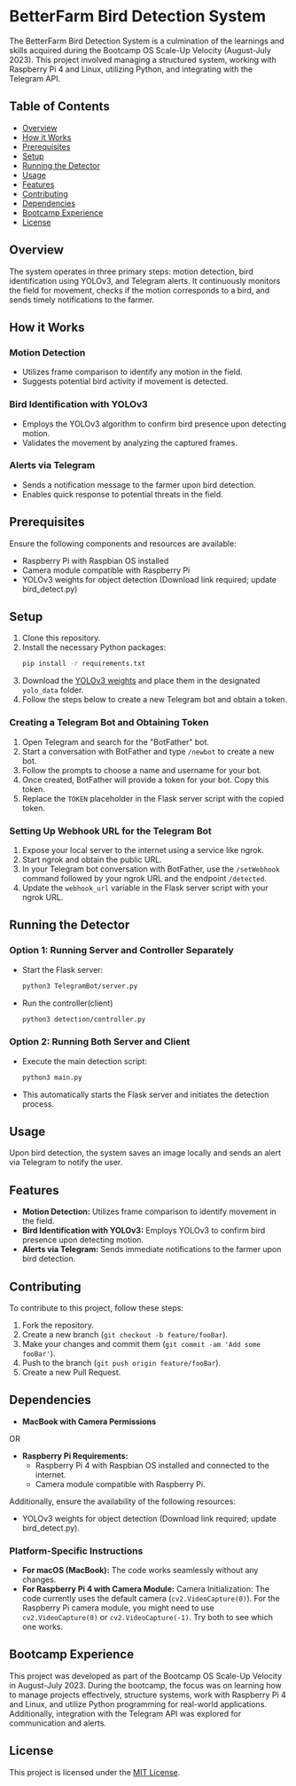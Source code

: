 # BetterFarm Bird Detection System

The BetterFarm Bird Detection System is a culmination of the learnings and skills acquired during the Bootcamp OS Scale-Up Velocity (August-July 2023). This project involved managing a structured system, working with Raspberry Pi 4 and Linux, utilizing Python, and integrating with the Telegram API.

## Table of Contents
- [Overview](#overview)
- [How it Works](#how-it-works)
- [Prerequisites](#prerequisites)
- [Setup](#setup)
- [Running the Detector](#running-the-detector)
- [Usage](#usage)
- [Features](#features)
- [Contributing](#contributing)
- [Dependencies](#dependencies)
- [Bootcamp Experience](#bootcamp-experience)
- [License](#license)

## Overview

The system operates in three primary steps: motion detection, bird identification using YOLOv3, and Telegram alerts. It continuously monitors the field for movement, checks if the motion corresponds to a bird, and sends timely notifications to the farmer.

## How it Works

### Motion Detection

- Utilizes frame comparison to identify any motion in the field.
- Suggests potential bird activity if movement is detected.

### Bird Identification with YOLOv3

- Employs the YOLOv3 algorithm to confirm bird presence upon detecting motion.
- Validates the movement by analyzing the captured frames.

### Alerts via Telegram

- Sends a notification message to the farmer upon bird detection.
- Enables quick response to potential threats in the field.

## Prerequisites

Ensure the following components and resources are available:

- Raspberry Pi with Raspbian OS installed
- Camera module compatible with Raspberry Pi
- YOLOv3 weights for object detection (Download link required; update bird_detect.py)

## Setup

1. Clone this repository.
2. Install the necessary Python packages:
    ```bash
    pip install -r requirements.txt
    ```
3. Download the [YOLOv3 weights](https://github.com/patrick013/Object-Detection---Yolov3/blob/master/model/yolov3.weights) and place them in the designated `yolo_data` folder.
4. Follow the steps below to create a new Telegram bot and obtain a token.

### Creating a Telegram Bot and Obtaining Token

1. Open Telegram and search for the "BotFather" bot.
2. Start a conversation with BotFather and type `/newbot` to create a new bot.
3. Follow the prompts to choose a name and username for your bot.
4. Once created, BotFather will provide a token for your bot. Copy this token.
5. Replace the `TOKEN` placeholder in the Flask server script with the copied token.

### Setting Up Webhook URL for the Telegram Bot

1. Expose your local server to the internet using a service like ngrok.
2. Start ngrok and obtain the public URL.
3. In your Telegram bot conversation with BotFather, use the `/setWebhook` command followed by your ngrok URL and the endpoint `/detected`.
4. Update the `webhook_url` variable in the Flask server script with your ngrok URL.

## Running the Detector

### Option 1: Running Server and Controller Separately

- Start the Flask server:
    ```bash
    python3 TelegramBot/server.py
    ```
- Run the controller(client)
    ```bash
    python3 detection/controller.py 
    ```

### Option 2: Running Both Server and Client

- Execute the main detection script:
    ```bash
    python3 main.py
    ```
- This automatically starts the Flask server and initiates the detection process.

## Usage

Upon bird detection, the system saves an image locally and sends an alert via Telegram to notify the user.

## Features

- **Motion Detection:** Utilizes frame comparison to identify movement in the field.
- **Bird Identification with YOLOv3:** Employs YOLOv3 to confirm bird presence upon detecting motion.
- **Alerts via Telegram:** Sends immediate notifications to the farmer upon bird detection.

## Contributing

To contribute to this project, follow these steps:

1. Fork the repository.
2. Create a new branch (`git checkout -b feature/fooBar`).
3. Make your changes and commit them (`git commit -am 'Add some fooBar'`).
4. Push to the branch (`git push origin feature/fooBar`).
5. Create a new Pull Request.

## Dependencies

- **MacBook with Camera Permissions**
  
OR

- **Raspberry Pi Requirements:**
  - Raspberry Pi 4 with Raspbian OS installed and connected to the internet.
  - Camera module compatible with Raspberry Pi.
  
Additionally, ensure the availability of the following resources:

- YOLOv3 weights for object detection (Download link required; update bird_detect.py).


### Platform-Specific Instructions

- **For macOS (MacBook):** The code works seamlessly without any changes.
- **For Raspberry Pi 4 with Camera Module:** Camera Initialization: The code currently uses the default camera (`cv2.VideoCapture(0)`). For the Raspberry Pi camera module, you might need to use `cv2.VideoCapture(0)` or `cv2.VideoCapture(-1)`. Try both to see which one works.


## Bootcamp Experience

This project was developed as part of the Bootcamp OS Scale-Up Velocity in August-July 2023. During the bootcamp, the focus was on learning how to manage projects effectively, structure systems, work with Raspberry Pi 4 and Linux, and utilize Python programming for real-world applications. Additionally, integration with the Telegram API was explored for communication and alerts.

## License

This project is licensed under the [MIT License](LICENSE).